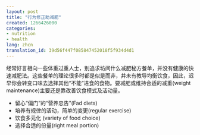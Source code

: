 ```yaml
---
layout: post
title: "行为修正助减肥"
created: 1266426000
categories:
- nutrition
- health
lang: zhcn
translation_id: 39d56f447f085847452018f5f934d4d1
---
```

<!--break-->
<p>经常好言相向一些体重过重人士，别追求坊间什么减肥秘方餐单，并没有健康的快速减肥法。这些餐单的理论很多时都是似是而非，并未有教导均衡饮食，因此，迟早你会转变口味去选择其他“不能”进食的食物。要减肥或维持合适的减重(weight maintenance)主要还是靠改善饮食模式及活动量。 </p>

<ul>
<li>留心“偏门”的“营养忠告”(Fad diets)</li>
<li>培养有规律的活动，简单的变更(regular exercise)</li>
<li>饮食多元化 (variety of food choice)</li>
<li>选择合适的份量(right meal portion)</li>
</ul>
